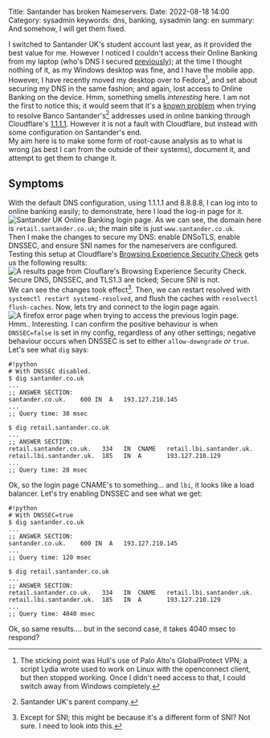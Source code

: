 Title: Santander has broken Nameservers.
Date: 2022-08-18 14:00
Category: sysadmin
keywords: dns, banking, sysadmin
lang: en
summary: And somehow, I will get them fixed.

I switched to Santander UK's student account last year, as it provided the best value for me. However I noticed I couldn't access their Online Banking from my laptop (who's DNS I secured [previously]({filename}/SecureDNS.md)); at the time I thought nothing of it, as my Windows desktop was fine, and I have the mobile app.  
However, I have recently moved my desktop over to Fedora[^1], and set about securing my DNS in the same fashion; and again, lost access to Online Banking on the device. Hmm, something smells *interesting* here. I am not the first to notice this; it would seem that it's a [known problem](https://community.cloudflare.com/t/problem-with-secure-cahoot-com-and-lbi-santander-uk/94235) when trying to resolve Banco Santander's[^2] addresses used in online banking through Cloudflare's [1.1.1.1](https://1.1.1.1/). However it is not a fault with Cloudflare, but instead with some configuration on Santander's end.  
My aim here is to make some form of root-cause analysis as to what is wrong (as best I can from the outside of their systems), document it, and attempt to get them to change it.

## Symptoms
With the default DNS configuration, using 1.1.1.1 and 8.8.8.8, I can log into to online banking easily; to demonstrate, here I load the log-in page for it.  
![Santander UK Online Banking login page.]({static}/images/loginpage.png)
As we can see, the domain here is `retail.santander.co.uk`; the main site is just `www.santander.co.uk`.  
Then I make the changes to secure my DNS: enable DNSoTLS, enable DNSSEC, and ensure SNI names for the nameservers are configured. Testing this setup at Cloudflare's [Browsing Experience Security Check](https://www.cloudflare.com/en-gb/ssl/encrypted-sni/) gets us the following results:
![A results page from Clouflare's Browsing Experience Security Check. Secure DNS, DNSSEC, and TLS1.3 are ticked; Secure SNI is not.]({static}/images/cloudflare.png)
We can see the changes took effect[^3]. Then, we can restart resolved with `systemctl restart systemd-resolved`, and flush the caches with `resolvectl flush-caches`. Now, lets try and connect to the login page again.
![A firefox error page when trying to access the previous login page.]({static}/images/badlogin.png)
Hmm.. Interesting. I can confirm the positive behaviour is when `DNSSEC=false` is set in my config, regardless of any other settings; negative behaviour occurs when DNSSEC is set to either `allow-downgrade` *or* `true`. Let's see what `dig` says:

    #!python
    # With DNSSEC disabled.
    $ dig santander.co.uk
    ...
    ;; ANSWER SECTION:
    santander.co.uk.	600	IN	A	193.127.210.145
    ...
    ;; Query time: 38 msec

    $ dig retail.santander.co.uk
    ...
    ;; ANSWER SECTION:
    retail.santander.co.uk.	  334	IN	CNAME	retail.lbi.santander.uk.
    retail.lbi.santander.uk.  185	IN	A	    193.127.210.129
    ...
    ;; Query time: 28 msec

Ok, so the login page CNAME's to something... and `lbi`, it looks like a load balancer. Let's try enabling DNSSEC and see what we get:

    #!python
    # With DNSSEC=true
    $ dig santander.co.uk
    ...
    ;; ANSWER SECTION:
    santander.co.uk.	600	IN	A	193.127.210.145
    ...
    ;; Query time: 120 msec

    $ dig retail.santander.co.uk
    ...
    ;; ANSWER SECTION:
    retail.santander.co.uk.	  334	IN	CNAME	retail.lbi.santander.uk.
    retail.lbi.santander.uk.  185	IN	A	    193.127.210.129
    ...
    ;; Query time: 4040 msec

Ok, so same results.... but in the second case, it takes 4040 msec to respond?


[^1]: The sticking point was Hull's use of Palo Alto's GlobalProtect VPN; a script Lydia wrote used to work on Linux with the openconnect client, but then stopped working. Once I didn't need access to that, I could switch away from Windows completely.
[^2]: Santander UK's parent company.
[^3]: Except for SNI; this might be because it's a different form of SNI? Not sure. I need to look into this.